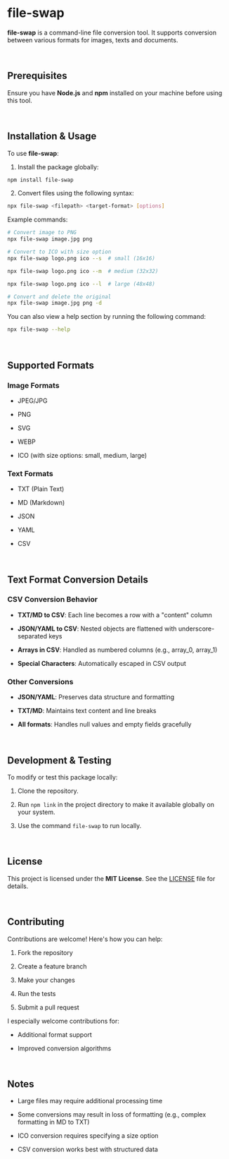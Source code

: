 
#  file-swap

  

**file-swap** is a command-line file conversion tool. It supports conversion between various formats for images, texts and documents.

  

<br>

  

  

##  Prerequisites

  

  

Ensure you have **Node.js** and **npm** installed on your machine before using this tool.

  

  

<br>

  

  

##  Installation & Usage

  

  

To use **file-swap**:

  

  

1. Install the package globally:

  

```bash
npm install file-swap
```

  

  

2. Convert files using the following syntax:

  

```bash
npx file-swap <filepath> <target-format> [options]
```

  

  

Example commands:

  

```bash
# Convert image to PNG
npx file-swap image.jpg png

# Convert to ICO with size option
npx file-swap logo.png ico --s  # small (16x16)

npx file-swap logo.png ico --m  # medium (32x32)

npx file-swap logo.png ico --l  # large (48x48)

# Convert and delete the original
npx file-swap image.jpg png -d
```

You can also view a help section by running the following command:
```bash
npx file-swap --help
```
  

  

<br>

  

  

##  Supported Formats

  

  

###  Image Formats

  

- JPEG/JPG

  

- PNG

  

- SVG

  

- WEBP

  

- ICO (with size options: small, medium, large)

  

  

###  Text Formats

  

- TXT (Plain Text)

  

- MD (Markdown)

  

- JSON

  

- YAML

  

- CSV


<br>

  

  

##  Text Format Conversion Details

  

  

###  CSV Conversion Behavior

  

-  **TXT/MD to CSV**: Each line becomes a row with a "content" column

  

-  **JSON/YAML to CSV**: Nested objects are flattened with underscore-separated keys

  

-  **Arrays in CSV**: Handled as numbered columns (e.g., array_0, array_1)

  

-  **Special Characters**: Automatically escaped in CSV output

  

  

###  Other Conversions

  

-  **JSON/YAML**: Preserves data structure and formatting

  

-  **TXT/MD**: Maintains text content and line breaks

  

-  **All formats**: Handles null values and empty fields gracefully

  

  

<br>

  

  

##  Development & Testing

  

  

To modify or test this package locally:

  

  
  

1. Clone the repository.

  

2. Run ```npm link``` in the project directory to make it available globally on your system.

3. Use the command `file-swap` to run locally.

  

  

<br>

  

  

##  License

  

  

This project is licensed under the **MIT License**. See the [LICENSE](LICENSE) file for details.

  

  

<br>

  

  

##  Contributing

  

  

Contributions are welcome! Here's how you can help:

  

  

1. Fork the repository

  

2. Create a feature branch

  

3. Make your changes

  

4. Run the tests

  

5. Submit a pull request

  

  

I especially welcome contributions for:

  

- Additional format support

  

- Improved conversion algorithms

  

  

<br>

  

  

##  Notes

  

  

- Large files may require additional processing time

  

- Some conversions may result in loss of formatting (e.g., complex formatting in MD to TXT)

  

- ICO conversion requires specifying a size option

  

- CSV conversion works best with structured data